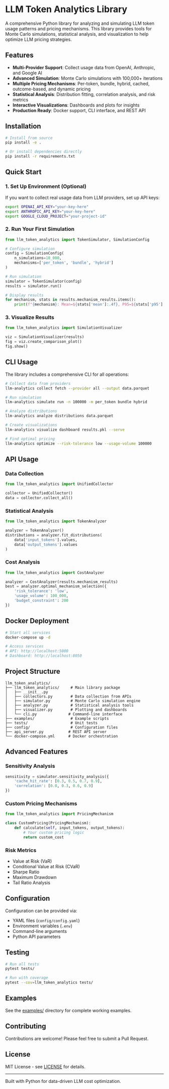 # LLM Token Analytics Library

A comprehensive Python library for analyzing and simulating LLM token usage patterns and pricing mechanisms. This library provides tools for Monte Carlo simulations, statistical analysis, and visualization to help optimize LLM pricing strategies.

## Features

- **Multi-Provider Support**: Collect usage data from OpenAI, Anthropic, and Google AI
- **Advanced Simulation**: Monte Carlo simulations with 100,000+ iterations
- **Multiple Pricing Mechanisms**: Per-token, bundle, hybrid, cached, outcome-based, and dynamic pricing
- **Statistical Analysis**: Distribution fitting, correlation analysis, and risk metrics
- **Interactive Visualizations**: Dashboards and plots for insights
- **Production Ready**: Docker support, CLI interface, and REST API

## Installation

```bash
# Install from source
pip install -e .

# Or install dependencies directly
pip install -r requirements.txt
```

## Quick Start

### 1. Set Up Environment (Optional)

If you want to collect real usage data from LLM providers, set up API keys:

```bash
export OPENAI_API_KEY="your-key-here"
export ANTHROPIC_API_KEY="your-key-here"
export GOOGLE_CLOUD_PROJECT="your-project-id"
```

### 2. Run Your First Simulation

```python
from llm_token_analytics import TokenSimulator, SimulationConfig

# Configure simulation
config = SimulationConfig(
    n_simulations=10_000,
    mechanisms=['per_token', 'bundle', 'hybrid']
)

# Run simulation
simulator = TokenSimulator(config)
results = simulator.run()

# Display results
for mechanism, stats in results.mechanism_results.items():
    print(f"{mechanism}: Mean=${stats['mean']:.4f}, P95=${stats['p95']:.4f}")
```

### 3. Visualize Results

```python
from llm_token_analytics import SimulationVisualizer

viz = SimulationVisualizer(results)
fig = viz.create_comparison_plot()
fig.show()
```

## CLI Usage

The library includes a comprehensive CLI for all operations:

```bash
# Collect data from providers
llm-analytics collect fetch --provider all --output data.parquet

# Run simulation
llm-analytics simulate run -n 100000 -m per_token bundle hybrid

# Analyze distributions
llm-analytics analyze distributions data.parquet

# Create visualizations
llm-analytics visualize dashboard results.pkl --serve

# Find optimal pricing
llm-analytics optimize --risk-tolerance low --usage-volume 100000
```

## API Usage

### Data Collection

```python
from llm_token_analytics import UnifiedCollector

collector = UnifiedCollector()
data = collector.collect_all()
```

### Statistical Analysis

```python
from llm_token_analytics import TokenAnalyzer

analyzer = TokenAnalyzer()
distributions = analyzer.fit_distributions(
    data['input_tokens'].values,
    data['output_tokens'].values
)
```

### Cost Analysis

```python
from llm_token_analytics import CostAnalyzer

analyzer = CostAnalyzer(results.mechanism_results)
best = analyzer.optimal_mechanism_selection({
    'risk_tolerance': 'low',
    'usage_volume': 100_000,
    'budget_constraint': 200
})
```

## Docker Deployment

```bash
# Start all services
docker-compose up -d

# Access services
# API: http://localhost:5000
# Dashboard: http://localhost:8050
```

## Project Structure

```
llm_token_analytics/
├── llm_token_analytics/     # Main library package
│   ├── __init__.py
│   ├── collectors.py        # Data collection from APIs
│   ├── simulator.py         # Monte Carlo simulation engine
│   ├── analyzer.py          # Statistical analysis tools
│   ├── visualizer.py        # Plotting and dashboards
│   └── cli.py              # Command-line interface
├── examples/                # Example scripts
├── tests/                   # Unit tests
├── config/                  # Configuration files
├── api_server.py           # REST API server
└── docker-compose.yml      # Docker orchestration
```

## Advanced Features

### Sensitivity Analysis

```python
sensitivity = simulator.sensitivity_analysis({
    'cache_hit_rate': [0.3, 0.5, 0.7, 0.9],
    'correlation': [0.0, 0.3, 0.6, 0.9]
})
```

### Custom Pricing Mechanisms

```python
from llm_token_analytics import PricingMechanism

class CustomPricing(PricingMechanism):
    def calculate(self, input_tokens, output_tokens):
        # Your custom pricing logic
        return custom_cost
```

### Risk Metrics

- Value at Risk (VaR)
- Conditional Value at Risk (CVaR)
- Sharpe Ratio
- Maximum Drawdown
- Tail Ratio Analysis

## Configuration

Configuration can be provided via:
- YAML files (`config/config.yaml`)
- Environment variables (`.env`)
- Command-line arguments
- Python API parameters

## Testing

```bash
# Run all tests
pytest tests/

# Run with coverage
pytest --cov=llm_token_analytics tests/
```

## Examples

See the [examples/](examples/) directory for complete working examples.

## Contributing

Contributions are welcome! Please feel free to submit a Pull Request.

## License

MIT License - see [LICENSE](LICENSE) for details.

---

Built with Python for data-driven LLM cost optimization.